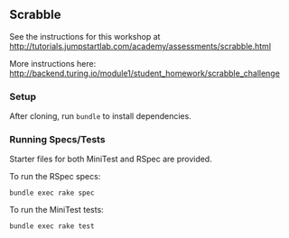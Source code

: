 ## Scrabble

See the instructions for this workshop at http://tutorials.jumpstartlab.com/academy/assessments/scrabble.html

More instructions here: http://backend.turing.io/module1/student_homework/scrabble_challenge

### Setup

After cloning, run `bundle` to install dependencies.

### Running Specs/Tests

Starter files for both MiniTest and RSpec are provided.

To run the RSpec specs:

```
bundle exec rake spec
```

To run the MiniTest tests:

```
bundle exec rake test
```
